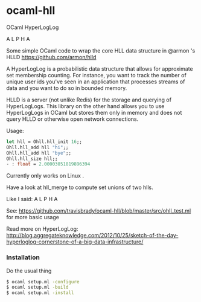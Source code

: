 ocaml-hll
=========

OCaml HyperLogLog

A L P H A

Some simple OCaml code to wrap the core HLL data structure in @armon 's HLLD https://github.com/armon/hlld

A HyperLogLog is a probabilistic data structure that allows for approximate set membership counting.
For instance, you want to track the number of unique user ids you've seen in an application that processes streams
of data and you want to do so in bounded memory.

HLLD is a server (not unlike Redis) for the storage and querying of HyperLogLogs.
This library on the other hand allows you to use HyperLogLogs in OCaml but stores them only in memory
and does not query HLLD or otherwise open network connections.

Usage:
```ocaml
let hll = Ohll.hll_init 16;;
Ohll.hll_add hll "hi";;
Ohll.hll_add hll "bye";;
Ohll.hll_size hll;;
- : float = 2.00003051819896394
```

Currently only works on Linux .

Have a look at hll_merge to compute set unions of two hlls.

Like I said: A L P H A

See: https://github.com/travisbrady/ocaml-hll/blob/master/src/ohll_test.ml for more basic usage

Read more on HyperLogLog: http://blog.aggregateknowledge.com/2012/10/25/sketch-of-the-day-hyperloglog-cornerstone-of-a-big-data-infrastructure/

### Installation
Do the usual thing
```bash
$ ocaml setup.ml -configure
$ ocaml setup.ml -build
$ ocaml setup.ml -install
```
